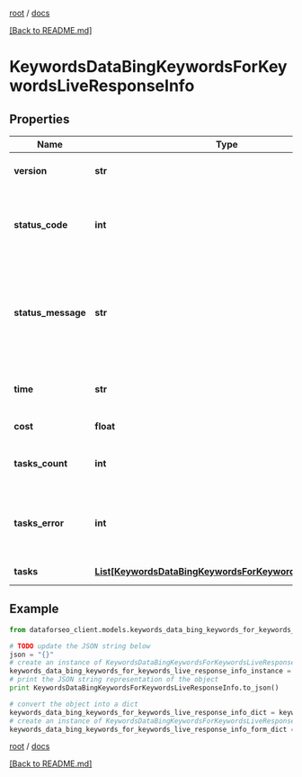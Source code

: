 [root](./../ "root") / [docs](./ "docs")

[[Back to README.md]](./../README.md "[Back to README.md]")

# KeywordsDataBingKeywordsForKeywordsLiveResponseInfo

## Properties

Name | Type | Description | Notes
------------ | ------------- | ------------- | -------------
**version** | **str** | the current version of the API | [optional]
**status_code** | **int** | general status code you can find the full list of the response codes here | [optional]
**status_message** | **str** | general informational message you can find the full list of general informational messages here | [optional]
**time** | **str** | total execution time, seconds | [optional]
**cost** | **float** | total tasks cost, USD | [optional]
**tasks_count** | **int** | the number of tasks in the tasks array | [optional]
**tasks_error** | **int** | the number of tasks in the tasks array returned with an error | [optional]
**tasks** | [**List[KeywordsDataBingKeywordsForKeywordsLiveTaskInfo]**](KeywordsDataBingKeywordsForKeywordsLiveTaskInfo.md) | array of tasks | [optional]

## Example

```python
from dataforseo_client.models.keywords_data_bing_keywords_for_keywords_live_response_info import KeywordsDataBingKeywordsForKeywordsLiveResponseInfo

# TODO update the JSON string below
json = "{}"
# create an instance of KeywordsDataBingKeywordsForKeywordsLiveResponseInfo from a JSON string
keywords_data_bing_keywords_for_keywords_live_response_info_instance = KeywordsDataBingKeywordsForKeywordsLiveResponseInfo.from_json(json)
# print the JSON string representation of the object
print KeywordsDataBingKeywordsForKeywordsLiveResponseInfo.to_json()

# convert the object into a dict
keywords_data_bing_keywords_for_keywords_live_response_info_dict = keywords_data_bing_keywords_for_keywords_live_response_info_instance.to_dict()
# create an instance of KeywordsDataBingKeywordsForKeywordsLiveResponseInfo from a dict
keywords_data_bing_keywords_for_keywords_live_response_info_form_dict = keywords_data_bing_keywords_for_keywords_live_response_info.from_dict(keywords_data_bing_keywords_for_keywords_live_response_info_dict)
```

  

[root](./../ "root") / [docs](./ "docs")

[[Back to README.md]](./../README.md "[Back to README.md]")